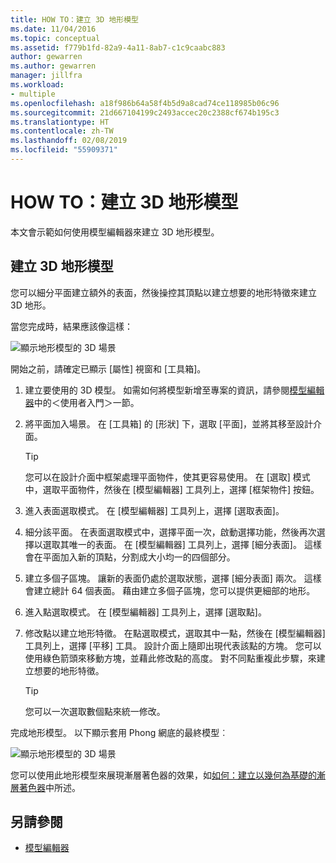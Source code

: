 ```yaml
---
title: HOW TO：建立 3D 地形模型
ms.date: 11/04/2016
ms.topic: conceptual
ms.assetid: f779b1fd-82a9-4a11-8ab7-c1c9caabc883
author: gewarren
ms.author: gewarren
manager: jillfra
ms.workload:
- multiple
ms.openlocfilehash: a18f986b64a58f4b5d9a8cad74ce118985b06c96
ms.sourcegitcommit: 21d667104199c2493accec20c2388cf674b195c3
ms.translationtype: HT
ms.contentlocale: zh-TW
ms.lasthandoff: 02/08/2019
ms.locfileid: "55909371"
---
```

# <a name="how-to-model-3d-terrain"></a>HOW TO：建立 3D 地形模型

本文會示範如何使用模型編輯器來建立 3D 地形模型。

## <a name="create-a-3d-terrain-model"></a>建立 3D 地形模型

您可以細分平面建立額外的表面，然後操控其頂點以建立想要的地形特徵來建立 3D 地形。

當您完成時，結果應該像這樣：

![顯示地形模型的 3D 場景](../designers/media/digit-terrain-model.png)

開始之前，請確定已顯示 [屬性] 視窗和 [工具箱]。

1.  建立要使用的 3D 模型。 如需如何將模型新增至專案的資訊，請參閱[模型編輯器](../designers/model-editor.md)中的＜使用者入門＞一節。

2.  將平面加入場景。 在 [工具箱] 的 [形狀] 下，選取 [平面]，並將其移至設計介面。

    > [!TIP]
    > 您可以在設計介面中框架處理平面物件，使其更容易使用。 在 [選取] 模式中，選取平面物件，然後在 [模型編輯器] 工具列上，選擇 [框架物件] 按鈕。

3.  進入表面選取模式。 在 [模型編輯器] 工具列上，選擇 [選取表面]。

4.  細分該平面。 在表面選取模式中，選擇平面一次，啟動選擇功能，然後再次選擇以選取其唯一的表面。 在 [模型編輯器] 工具列上，選擇 [細分表面]。 這樣會在平面加入新的頂點，分割成大小均一的四個部分。

5.  建立多個子區塊。 讓新的表面仍處於選取狀態，選擇 [細分表面] 兩次。 這樣會建立總計 64 個表面。 藉由建立多個子區塊，您可以提供更細部的地形。

6.  進入點選取模式。 在 [模型編輯器] 工具列上，選擇 [選取點]。

7.  修改點以建立地形特徵。 在點選取模式，選取其中一點，然後在 [模型編輯器] 工具列上，選擇 [平移] 工具。 設計介面上隨即出現代表該點的方塊。 您可以使用綠色箭頭來移動方塊，並藉此修改點的高度。 對不同點重複此步驟，來建立想要的地形特徵。

    > [!TIP]
    > 您可以一次選取數個點來統一修改。

完成地形模型。 以下顯示套用 Phong 網底的最終模型︰

![顯示地形模型的 3D 場景](../designers/media/digit-terrain-model.png)

您可以使用此地形模型來展現漸層著色器的效果，如[如何：建立以幾何為基礎的漸層著色器](../designers/how-to-create-a-geometry-based-gradient-shader.md)中所述。

## <a name="see-also"></a>另請參閱

- [模型編輯器](../designers/model-editor.md)